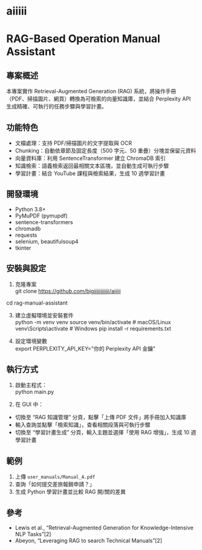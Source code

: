# aiiiii

# RAG-Based Operation Manual Assistant

## 專案概述
本專案實作 Retrieval-Augmented Generation (RAG) 系統，將操作手冊（PDF、掃描圖片、網頁）轉換為可檢索的向量知識庫，並結合 Perplexity API 生成精確、可執行的任務步驟與學習計畫。

## 功能特色
- 文檔處理：支持 PDF/掃描圖片的文字提取與 OCR  
- Chunking：自動依章節及固定長度（500 字元、50 重疊）分塊並保留元資料  
- 向量資料庫：利用 SentenceTransformer 建立 ChromaDB 索引  
- 知識檢索：語義檢索返回最相關文本區塊，並自動生成可執行步驟  
- 學習計畫：結合 YouTube 課程與檢索結果，生成 10 週學習計畫  

## 開發環境
- Python 3.8+  
- PyMuPDF (pymupdf)  
- sentence-transformers  
- chromadb  
- requests  
- selenium, beautifulsoup4  
- tkinter  

## 安裝與設定
1. 克隆專案  
git clone https://github.com/bigjjjjjjjjjjjj/aiiiii

cd rag-manual-assistant

3. 建立虛擬環境並安裝套件  
python -m venv venv
source venv/bin/activate # macOS/Linux
venv\Scripts\activate # Windows
pip install -r requirements.txt

4. 設定環境變數  
export PERPLEXITY_API_KEY="你的 Perplexity API 金鑰"


## 執行方式
1. 啟動主程式：  
python main.py

2. 在 GUI 中：  
- 切換至 “RAG 知識管理” 分頁，點擊「上傳 PDF 文件」將手冊加入知識庫  
- 輸入查詢並點擊「檢索知識」，查看相關段落與可執行步驟  
- 切換至 “學習計畫生成” 分頁，輸入主題並選擇「使用 RAG 增強」，生成 10 週學習計畫  

## 範例
1. 上傳 `user_manuals/Manual_A.pdf`  
2. 查詢「如何提交差旅報銷申請？」  
3. 生成 Python 學習計畫並比較 RAG 開/關的差異  

## 參考
- Lewis et al., “Retrieval-Augmented Generation for Knowledge-Intensive NLP Tasks”[2]  
- Abeyon, “Leveraging RAG to search Technical Manuals”[2]  
